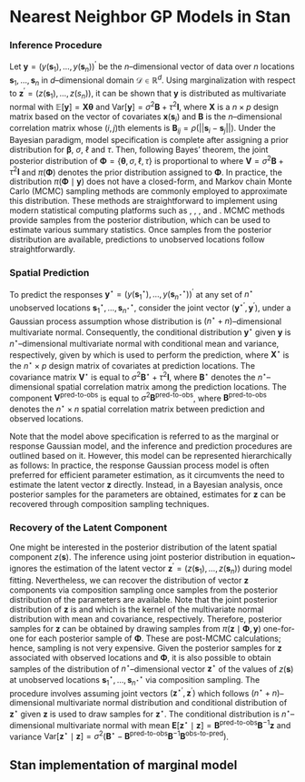 Nearest Neighbor GP Models in Stan
================

### Inference Procedure

Let $\mathbf{y} = (y(\mathbf{s}_1),\ldots, y(\mathbf{s}_n))^\prime$ be
the $n$–dimensional vector of data over $n$ locations
$\mathbf{s}_1,\ldots,\mathbf{s}_n$ in $d$–dimensional domain
$\mathcal{D} \in \mathbb{R}^{d}$. Using marginalization with respect to
$\mathbf{z}^\prime = (z(\mathbf{s}_1),\ldots,z(s_n))$, it can be shown
that $\mathbf{y}$ is distributed as multivariate normal with
$\mathbb{E}[\mathbf{y}] = \mathbf{X}\boldsymbol{\theta}$ and
$\text{Var}[\mathbf{y}] = \sigma^2 \mathbf{B} + \tau^2\mathbf{I}$, where
$\mathbf{X}$ is a $n \times p$ design matrix based on the vector of
covariates $\mathbf{x}(\mathbf{s}_i)$ and $\mathbf{B}$ is the
$n$–dimensional correlation matrix whose $(i,j)$th elements is
$\mathbf{B}_{ij} = \rho(||\mathbf{s}_i-\mathbf{s}_j||)$. Under the
Bayesian paradigm, model specification is complete after assigning a
prior distribution for $\boldsymbol{\beta}$, $\sigma$, $\ell$ and
$\tau$. Then, following Bayes’ theorem, the joint posterior distribution
of $\boldsymbol{\Phi} = \{\boldsymbol{\theta}, \sigma, \ell, \tau\}$ is
proportional to where
$\mathbf{V} = \sigma^2 \mathbf{B} + \tau^2\mathbf{I}$ and
$\pi(\boldsymbol{\Phi})$ denotes the prior distribution assigned to
$\boldsymbol{\Phi}$. In practice, the distribution
$\pi(\boldsymbol{\Phi} \mid \mathbf{y})$ does not have a closed-form,
and Markov chain Monte Carlo (MCMC) sampling methods are commonly
employed to approximate this distribution. These methods are
straightforward to implement using modern statistical computing
platforms such as , , , and . MCMC methods provide samples from the
posterior distribution, which can be used to estimate various summary
statistics. Once samples from the posterior distribution are available,
predictions to unobserved locations follow straightforwardly.

### Spatial Prediction

To predict the responses
$\mathbf{y}^{\star} = (y(\mathbf{s}_1^\star),\ldots,y(\mathbf{s}_{n^\star}^\star))^\prime$
at any set of $n^\star$ unobserved locations
$\mathbf{s}_1^\star,\ldots,\mathbf{s}_{n^\star}^\star$, consider the
joint vector $(\mathbf{y}^{\star\prime},\mathbf{y}^\prime)$, under a
Gaussian process assumption whose distribution is
$(n^\star + n)$–dimensional multivariate normal. Consequently, the
conditional distribution $\mathbf{y}^\star$ given $\mathbf{y}$ is
$n^\star$–dimensional multivariate normal with conditional mean and
variance, respectively, given by which is used to perform the
prediction, where $\mathbf{X}^\star$ is the $n^\star \times p$ design
matrix of covariates at prediction locations. The covariance matrix
$\mathbf{V}^\star$ is equal to
$\sigma^2 \mathbf{B}^\star + \tau^2 \mathbf{I}$, where
$\mathbf{B}^\star$ denotes the $n^\star$–dimensional spatial correlation
matrix among the prediction locations. The component
$\mathbf{V}^{\text{pred-to-obs}}$ is equal to
$\sigma^2 \mathbf{B}^{\text{pred-to-obs}}$, where
$\mathbf{B}^\text{pred-to-obs}$ denotes the $n^\star \times n$ spatial
correlation matrix between prediction and observed locations.

Note that the model above specification is referred to as the marginal
or response Gaussian model, and the inference and prediction procedures
are outlined based on it. However, this model can be represented
hierarchically as follows: In practice, the response Gaussian process
model is often preferred for efficient parameter estimation, as it
circumvents the need to estimate the latent vector $\mathbf{z}$
directly. Instead, in a Bayesian analysis, once posterior samples for
the parameters are obtained, estimates for $\mathbf{z}$ can be recovered
through composition sampling techniques.

### Recovery of the Latent Component

One might be interested in the posterior distribution of the latent
spatial component $z(\boldsymbol{s})$. The inference using joint
posterior distribution in equation~ ignores the estimation of the latent
vector
$\mathbf{z}^\prime = (z(\boldsymbol{s}_1), \ldots, z(\boldsymbol{s}_n))$
during model fitting. Nevertheless, we can recover the distribution of
vector $\mathbf{z}$ components via composition sampling once samples
from the posterior distribution of the parameters are available. Note
that the joint posterior distribution of $\mathbf{z}$ is and which is
the kernel of the multivariate normal distribution with mean and
covariance, respectively. Therefore, posterior samples for $\mathbf{z}$
can be obtained by drawing samples from
$\pi(\mathbf{z} \mid \boldsymbol{\Phi}, \mathbf{y})$ one-for-one for
each posterior sample of $\boldsymbol{\Phi}$. These are post-MCMC
calculations; hence, sampling is not very expensive. Given the posterior
samples for $\mathbf{z}$ associated with observed locations and
$\boldsymbol{\Phi}$, it is also possible to obtain samples of the
distribution of $n^\star$–dimensional vector $\mathbf{z}^\star$ of the
values of $z(\mathbf{s})$ at unobserved locations
$\mathbf{s}_{1}^\star, \ldots, \mathbf{s}_{n^\star}^\star$ via
composition sampling. The procedure involves assuming joint vectors
$(\mathbf{z}^{\star\prime},\mathbf{z}^\prime)$ which follows
$(n^\star + n)$–dimensional multivariate normal distribution and
conditional distribution of $\mathbf{z}^\star$ given $\mathbf{z}$ is
used to draw samples for $\mathbf{z}^\star$. The conditional
distribution is $n^\star$–dimensional multivariate normal with mean
$\mathbf{E}[\mathbf{z}^\star \mid \mathbf{z}] = \mathbf{B}^{\text{pred-to-obs}} \mathbf{B}^{-1} \mathbf{z}$
and variance
$\text{Var}[\mathbf{z}^\star \mid \mathbf{z}] = \sigma^2 (\mathbf{B}^\star - \mathbf{B}^{\text{pred-to-obs}} \mathbf{B}^{-1} \mathbf{B}^{\text{obs-to-pred}})$.

## Stan implementation of marginal model
